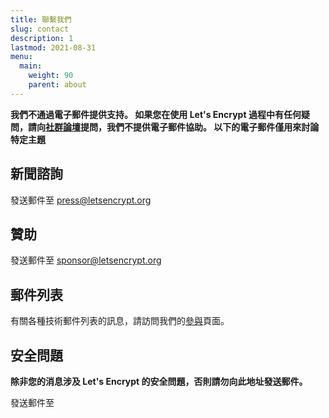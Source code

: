 ```yaml
---
title: 聯繫我們
slug: contact
description: 1
lastmod: 2021-08-31
menu:
  main:
    weight: 90
    parent: about
---
```


**我們不通過電子郵件提供支持。 如果您在使用 Let's Encrypt 過程中有任何疑問，請向[社群論壇](https://community.letsencrypt.org)提問，我們不提供電子郵件協助。 以下的電子郵件僅用來討論特定主題**

## 新聞諮詢

發送郵件至 [press@letsencrypt.org](mailto:press@letsencrypt.org)

## 贊助

發送郵件至 [sponsor@letsencrypt.org](mailto:sponsor@letsencrypt.org)

## 郵件列表

有關各種技術郵件列表的訊息，請訪問我們的[參與](/getinvolved)頁面。

## 安全問題

**除非您的消息涉及 Let's Encrypt 的安全問題，否則請勿向此地址發送郵件。**

<span id="email">發送郵件至 </span>

<script>
  var parts = ["security", '@', "letsencrypt", ".", "org"];
  var anchor = document.createElement("a");
  anchor.href = "mailto:" + parts.join("");
  anchor.text = parts.join("");
  document.getElementById("email").appendChild(anchor)
</script>
